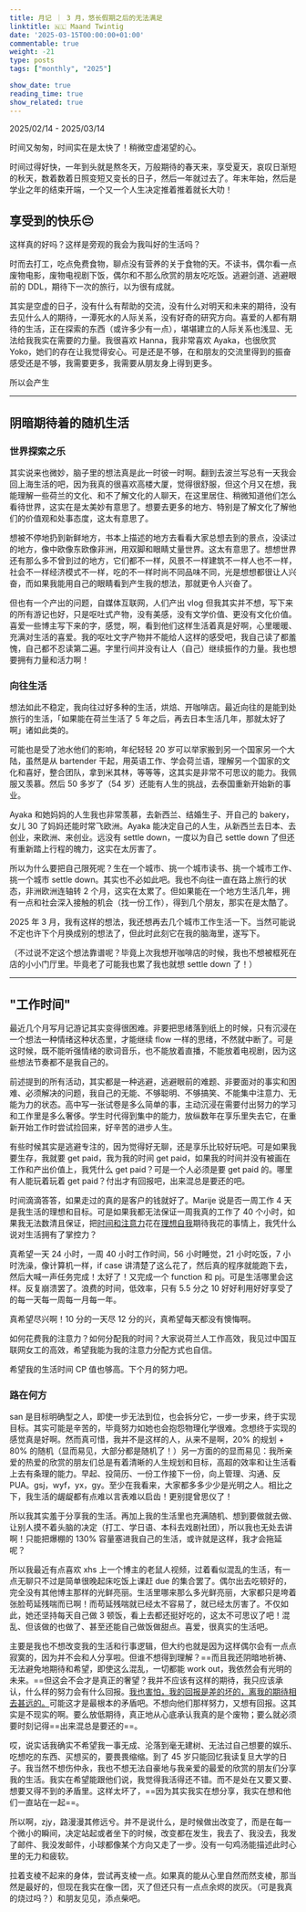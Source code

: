 ```yaml
---
title: 月记 ｜ 3 月，悠长假期之后的无法满足
linktitle: 🇳🇱 Maand Twintig
date: '2025-03-15T00:00:00+01:00'
commentable: true
weight: -21
type: posts
tags: ["monthly", "2025"]

show_date: true
reading_time: true
show_related: true
---
```


2025/02/14 - 2025/03/14

时间又匆匆，时间实在是太快了！稍微空虚渴望的心。

<!--more-->

时间过得好快，一年到头就是熬冬天，万般期待的春天来，享受夏天，哀叹日渐短的秋天，数着数着日照变短又变长的日子，然后一年就过去了。年末年始，然后是学业之年的结束开端，一个又一个人生决定推着推着就长大叻！

## 享受到的快乐😔

这样真的好吗？这样是旁观的我会为我叫好的生活吗？

时而去打工，吃点免费食物，聊点没有营养的关于食物的天。不读书，偶尔看一点废物电影，废物电视剧下饭，偶尔和不那么欣赏的朋友吃吃饭。逃避剑道、逃避眼前的 DDL，期待下一次的旅行，以为很有成就。

其实是空虚的日子，没有什么有帮助的交流，没有什么对明天和未来的期待，没有去见什么人的期待，一潭死水的人际关系，没有好奇的研究方向。喜爱的人都有期待的生活，正在探索的东西（或许多少有一点），堪堪建立的人际关系也浅显、无法给我我实在需要的力量。我很喜欢 Hanna，我非常喜欢 Ayaka，也很欣赏 Yoko，她们的存在让我觉得安心。可是还是不够，在和朋友的交流里得到的振奋感受还是不够，我需要更多，我需要从朋友身上得到更多。



所以会产生

---

## 阴暗期待着的随机生活

### 世界探索之乐

其实说来也微妙，脑子里的想法真是此一时彼一时啊。翻到去波兰写总有一天我会回上海生活的吧，因为我真的很喜欢高楼大厦，觉得很舒服，但这个月又在想，我能理解一些荷兰的文化、和不了解文化的人聊天，在这里居住、稍微知道他们怎么看待世界，这实在是太美妙有意思了。想要去更多的地方、特别是了解文化了解他们的价值观和处事态度，这太有意思了。

想被不停地扔到新鲜地方，书本上描述的地方去看看大家总想去到的景点，没读过的地方，像中欧像东欧像非洲，用双脚和眼睛丈量世界。这太有意思了。想想世界还有那么多不曾到过的地方，它们都不一样，风景不一样建筑不一样人也不一样，社会不一样经济模式不一样，吃的不一样时尚不同品味不同，光是想想都很让人兴奋，而如果我能用自己的眼睛看到产生我的想法，那就更令人兴奋了。

但也有一个产出的问题，自媒体互联网，人们产出 vlog 但我其实并不想，写下来的所有游记也好，只是呕吐式产物，没有美感，没有文学价值、更没有文化价值。喜爱一些博主写下来的字，感觉，啊，看到他们这样生活着真是好啊，心里暖暖、充满对生活的喜爱。我的呕吐文字产物并不能给人这样的感受吧，我自己读了都羞愧，自己都不忍读第二遍。字里行间并没有让人（自己）继续振作的力量。我也想要拥有力量和活力啊！

### 向往生活

想法如此不稳定，我向往过好多种的生活，烘焙、开咖啡店。最近向往的是能到处旅行的生活，「如果能在荷兰生活了 5 年之后，再去日本生活几年，那就太好了啊」诸如此类的。

可能也是受了池水他们的影响，年纪轻轻 20 岁可以举家搬到另一个国家另一个大陆，虽然是从 bartender 干起，用英语工作、学会荷兰语，理解另一个国家的文化和喜好，整合团队，拿到米其林，等等等，这其实是非常不可思议的能力。我佩服又羡慕。然后 50 多岁了（54 岁）还能有人生的挑战，去泰国重新开始新的事业。

Ayaka 和她妈妈的人生我也非常羡慕，去新西兰、结婚生子、开自己的 bakery，女儿 30 了妈妈还能时常飞欧洲。Ayaka 能决定自己的人生，从新西兰去日本、去创业，来欧洲、来创业。远没有 settle down，一度以为自己 settle down 了但还有重新踏上行程的魄力，这实在太厉害了。

所以为什么要把自己限死呢？生在一个城市、挑一个城市读书、挑一个城市工作、挑一个城市 settle down。其实也不必如此吧。我也不向往一直在路上旅行的状态，非洲欧洲连轴转 2 个月，这实在太累了。但如果能在一个地方生活几年，拥有一点和社会深入接触的机会（找一份工作），得到几个朋友，那实在是太酷了。

2025 年 3 月，我有这样的想法，我还想再去几个城市工作生活一下。当然可能说不定也许下个月换成别的想法了，但此时此刻它在我的脑海里，遂写下。

（不过说不定这个想法靠谱呢？毕竟上次我想开咖啡店的时候，我也不想被框死在店的小小门厅里。毕竟老了可能我也累了我也就想 settle down 了！）

---

## "工作时间"

最近几个月写月记游记其实变得很困难。非要把思绪落到纸上的时候，只有沉浸在一个想法一种情绪这种状态里，才能继续 flow 一样的思绪，不然就中断了。可是这时候，既不能听强情绪的歌词音乐，也不能放着直播，不能放着电视剧，因为这些想法节奏都不是我自己的。

前述提到的所有活动，其实都是一种逃避，逃避眼前的难题、非要面对的事实和困难、必须解决的问题，我自己的无能、不够聪明、不够搞笑、不能集中注意力、无能为力的状态。高中写一张试卷是多么简单的事，主动沉浸在需要付出努力的学习和工作里是多么奢侈。学生时代得到集中的能力，放纵数年在享乐里失去它，在重新开始工作时尝试捡回来，好辛苦的进步人生。

有些时候其实是逃避专注的，因为觉得好无聊，还是享乐比较好玩吧。可是如果我要生存，我就要 get paid，我为我的时间 get paid，如果我的时间并没有被画在工作和产出价值上，我凭什么 get paid？可是一个人必须是要 get paid 的。哪里有人能玩着玩着 get paid？付出才有回报吧，出来混总是要还的吧。

时间滴滴答答，如果走过的真的是客户的钱就好了。Marije 说是否一周工作 4 天是我生活的理想和目标。可是如果我都无法保证一周我真的工作了 40 个小时，如果我无法数清且保证，把<u>时间和注意力</u>花在<u>理想自我</u>期待我花的事情上，我凭什么说对生活拥有了掌控力？

真希望一天 24 小时，一周 40 小时工作时间，56 小时睡觉，21 小时吃饭，7 小时洗澡，像计算机一样，if case 讲清楚了这么花了，然后真的程序就能跑下去，然后大喊一声任务完成！太好了！又完成一个 function 和 pj。可是生活哪里会这样。反复崩溃罢了。浪费的时间，低效率，只有 5.5 分之 10 好好利用好好享受了的每一天每一周每一月每一年。

真希望尽兴啊！10 分的一天尽 12 分的兴，真希望每天都没有懊悔啊。

如何花费我的注意力？如何分配我的时间？大家说荷兰人工作高效，我见过中国互联网女工的高效，希望我能为我的注意力分配方式也自信。

希望我的生活时间 CP 值也够高。下个月的努力吧。

### 路在何方

san 是目标明确型之人，即使一步无法到位，也会拆分它，一步一步来，终于实现目标。其实可能是辛苦的，毕竟努力如她也会抱怨物理化学很难。念想终于实现的感觉真是好啊。然而真可惜，我并不是这样的人，从来不是啊，20% 的规划 + 80% 的随机（显而易见，大部分都是随机了！）另一方面的的显而易见：我所亲爱的热爱的欣赏的朋友们总是有着清晰的人生规划和目标，高超的效率和让生活看上去有条理的能力。早起、投简历、一份工作接下一份，向上管理、沟通、反 PUA。gsj，wyf，yx，gy。至少在我看来，大家都多多少少是光明之人。相比之下，我生活的龌龊都有点难以言表难以启齿！更别提曾思仪了！

所以我其实羞于分享我的生活。再加上我的生活里也充满随机、想到要做就去做、让别人摸不着头脑的决定（打工、学日语、本科去戏剧社团），所以我也无处去讲啊！只能把爆棚的 130% 容量塞进我自己的生活，或许就是这样，我才会拖延呢？

所以我最近有点喜欢 xhs 上一个博主的老鼠人视频，过着看似混乱的生活，有一点无聊只不过是简单很晚起床吃饭上课赶 due 的集合罢了。偶尔出去吃顿好的，完全没有其他博主那样的光鲜亮丽。生活里哪来那么多光鲜亮丽，大家都只是垮着张脸苟延残喘而已啊！而苟延残喘就已经太不容易了，就已经太厉害了。不仅如此，她还坚持每天自己做 3 顿饭，看上去都还挺好吃的，这太不可思议了吧！混乱、但该做的也做了、甚至还能自己做饭做甜点。喜爱，很真实的生活吧。

主要是我也不想改变我的生活和行事逻辑，但大约也就是因为这样偶尔会有一点点寂寞的，因为并不会和人分享啦。但谁不想得到理解？==而且我还阴暗地祈祷、无法避免地期待和希望，即使这么混乱，一切都能 work out，我依然会有光明的未来。==但这会不会才是真正的奢望？我并不应该有这样的期待，我只应该承认，什么样的努力会有什么回报。<u>我也害怕，我的回报是差的坏的，离我的期待相去甚远的。</u>可能这才是最根本的矛盾吧。不想向他们那样努力，又想有回报。这其实是不现实的啊。要么放低期待，真正地从心底承认我真的是个废物；要么就必须要时刻记得==出来混总是要还的==。

哎，说实话我确实不希望我一事无成、沦落到毫无建树、无法过自己想要的娱乐、吃想吃的东西、买想买的，要畏畏缩缩。到了 45 岁只能回忆我读复旦大学的日子。我当然不想伤仲永，我也不想无法自豪地与我亲爱的最爱的欣赏的朋友们分享我的生活。我实在希望能跟他们说，我觉得我活得还不错。而不是处在又要又要、想要又得不到的矛盾里。这样太坏了，==因为其实我实在想分享，我实在想和他们一直站在一起==。

所以啊，zjy，路漫漫其修远兮。并不是说什么，是时候做出改变了，而是在每一个微小的瞬间，决定站起或者坐下的时候，改变都在发生，我去了、我没去，我发了邮件、我没发邮件，小球都像某个方向又走了一步。没有一句鸡汤能描述此时心里的无力和疲软。

拉着支棱不起来的身体，尝试再支棱一点。如果真的能从心里自然而然支棱，那当然是最好的，但现在我实在像一团，灭了但还只有一点点余烬的炭灰。（可是我真的烧过吗？）和朋友见见，添点柴吧。
